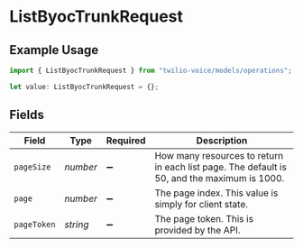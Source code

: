 # ListByocTrunkRequest

## Example Usage

```typescript
import { ListByocTrunkRequest } from "twilio-voice/models/operations";

let value: ListByocTrunkRequest = {};
```

## Fields

| Field                                                                                       | Type                                                                                        | Required                                                                                    | Description                                                                                 |
| ------------------------------------------------------------------------------------------- | ------------------------------------------------------------------------------------------- | ------------------------------------------------------------------------------------------- | ------------------------------------------------------------------------------------------- |
| `pageSize`                                                                                  | *number*                                                                                    | :heavy_minus_sign:                                                                          | How many resources to return in each list page. The default is 50, and the maximum is 1000. |
| `page`                                                                                      | *number*                                                                                    | :heavy_minus_sign:                                                                          | The page index. This value is simply for client state.                                      |
| `pageToken`                                                                                 | *string*                                                                                    | :heavy_minus_sign:                                                                          | The page token. This is provided by the API.                                                |